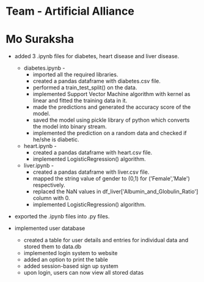 
# Team - Artificial Alliance
# Mo Suraksha

- added 3 .ipynb files for diabetes, heart disease and liver disease.
    - diabetes.ipynb -
        - imported all the required libraries.
        - created a pandas dataframe with diabetes.csv file.
        - performed a train_test_split() on the data.
        - implemented Support Vector Machine algorithm with kernel as linear and fitted the training data in it.
        - made the predictions and generated the accuracy score of the model.
        - saved the model using pickle library of python which converts the model into binary stream.
        - implemented the prediction on a random data and checked if he/she is diabetic.
    - heart.ipynb -
        - created a pandas dataframe with heart.csv file.
        - implemented LogisticRegression() algorithm.
    - liver.ipynb -
        - created a pandas dataframe with liver.csv file.
        - mapped the string value of gender to (0,1) for ('Female','Male') respectively.
        - replaced the NaN values in df_liver['Albumin_and_Globulin_Ratio'] column with 0.
        - implemented LogisticRegression() algorithm.

- exported the .ipynb files into .py files.

- implemented user database
    - created a table for user details and entries for individual data and stored them to data.db
    - implemented login system to website
    - added an option to print the table
    - added session-based sign up system
    - upon login, users can now view all stored datas

